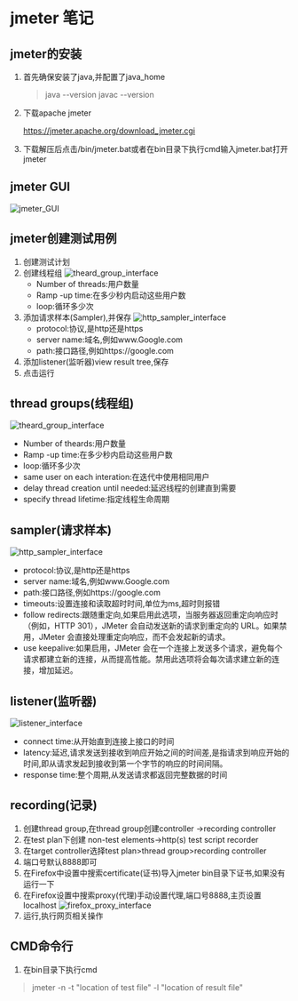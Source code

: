 # jmeter 笔记
## jmeter的安装
1. 首先确保安装了java,并配置了java_home
    > java --version
    > javac --version
2. 下载apache jmeter
 
    https://jmeter.apache.org/download_jmeter.cgi
3. 下载解压后点击/bin/jmeter.bat或者在bin目录下执行cmd输入jmeter.bat打开jmeter
## jmeter GUI
![jmeter_GUI](/screen_shot/jmeter_GUI.png)
## jmeter创建测试用例
1. 创建测试计划
2. 创建线程组
    ![theard_group_interface](/screen_shot/theard_group_interface.png)
    * Number of threads:用户数量
    * Ramp -up time:在多少秒内启动这些用户数
    * loop:循环多少次
3. 添加请求样本(Sampler),并保存
    ![http_sampler_interface](/screen_shot/http_sampler_interface.png)
    * protocol:协议,是http还是https
    * server name:域名,例如www.Google.com
    * path:接口路径,例如https://google.com
4. 添加listener(监听器)view result tree,保存
5. 点击运行
## thread groups(线程组)
![theard_group_interface](/screen_shot/theard_group_interface.png) 
   * Number of theards:用户数量
   * Ramp -up time:在多少秒内启动这些用户数
   * loop:循环多少次
   * same user on each interation:在迭代中使用相同用户
   * delay thread creation until needed:延迟线程的创建直到需要
   * specify thread lifetime:指定线程生命周期
## sampler(请求样本)
![http_sampler_interface](/screen_shot/http_sampler_interface.png)
   * protocol:协议,是http还是https
   * server name:域名,例如www.Google.com
   * path:接口路径,例如https://google.com
   * timeouts:设置连接和读取超时时间,单位为ms,超时则报错
   * follow redirects:跟随重定向,如果启用此选项，当服务器返回重定向响应时（例如，HTTP 301），JMeter 会自动发送新的请求到重定向的 URL。如果禁用，JMeter 会直接处理重定向响应，而不会发起新的请求。
   * use keepalive:如果启用，JMeter 会在一个连接上发送多个请求，避免每个请求都建立新的连接，从而提高性能。禁用此选项将会每次请求建立新的连接，增加延迟。
## listener(监听器)
![listener_interface](/screen_shot/listener_interface.png)
* connect time:从开始直到连接上接口的时间
* latency:延迟,请求发送到接收到响应开始之间的时间差,是指请求到响应开始的时间,即从请求发起到接收到第一个字节的响应的时间间隔。
* response time:整个周期,从发送请求都返回完整数据的时间
## recording(记录)
1. 创建thread group,在thread group创建controller ->recording controller
2. 在test plan下创建 non-test elements->http(s) test script recorder
3. 在target controller选择test plan>thread group>recording controller
4. 端口号默认8888即可
5. 在Firefox中设置中搜索certificate(证书)导入jmeter bin目录下证书,如果没有运行一下
6. 在Firefox设置中搜索proxy(代理)手动设置代理,端口号8888,主页设置localhost
![firefox_proxy_interface](/screen_shot/firefox_proxy_interface.png)
7. 运行,执行网页相关操作
## CMD命令行
1. 在bin目录下执行cmd
>jmeter -n -t "location of test file" -l "location of result file"
